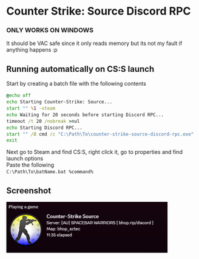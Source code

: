 # Counter Strike: Source Discord RPC

### ONLY WORKS ON WINDOWS 
It should be VAC safe since it only reads memory but its not my fault if anything happens :p
## Running automatically on CS:S launch
Start by creating a batch file with the following contents
```bat
@echo off
echo Starting Counter-Strike: Source...
start "" %1 -steam
echo Waiting for 20 seconds before starting Discord RPC...
timeout /t 20 /nobreak >nul
echo Starting Discord RPC...
start "" /B cmd /c "C:\Path\To\counter-strike-source-discord-rpc.exe"
exit
```
 Next go to Steam and find CS:S, right click it, go to properties and find launch options
 <br>
 Paste the following
 <br>
 `C:\Path\To\batName.bat %command%
 `
<br/>

## Screenshot

![Screenshot](https://raw.githubusercontent.com/nekoify/counter-strike-source-discord-rpc/main/screenshots/screenshot.png)
